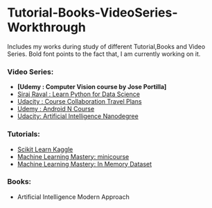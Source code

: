 # Tutorial-Books-VideoSeries-Workthrough
Includes my works during study of different Tutorial,Books and Video Series. Bold font points to the fact that, I am currently working on it.

### Video Series:

- **[Udemy : Computer Vision course by Jose Portilla]**
- [Siraj Raval : Learn Python for Data Science](https://github.com/sagarjain2030/Tutorial-Books-VideoSeries-Workthrough/tree/master/Learn_Python_for_Data_Science)
- [Udacity : Course Collaboration Travel Plans](https://github.com/sagarjain2030/Tutorial-Books-VideoSeries-Workthrough/tree/master/course-collaboration-travel-plans)
- [Udemy : Android N Course](https://www.udemy.com/complete-android-n-developer-course/)
- [Udacity: Artificial Intelligence Nanodegree](https://in.udacity.com/course/deep-learning-nanodegree--nd101)

### Tutorials:
- [Scikit Learn Kaggle](https://github.com/sagarjain2030/Tutorial-Books-VideoSeries-Workthrough/tree/master/ScikitLearn_Kaggle)
- [Machine Learning Mastery: minicourse](https://github.com/sagarjain2030/Tutorial-Books-VideoSeries-Workthrough/tree/master/ML_MasteryMiniCourse)
- [Machine Learning Mastery: In Memory Dataset](https://machinelearningmastery.com/practice-machine-learning-with-small-in-memory-datasets-from-the-uci-machine-learning-repository)

### Books:

- Artificial Intelligence Modern Approach

